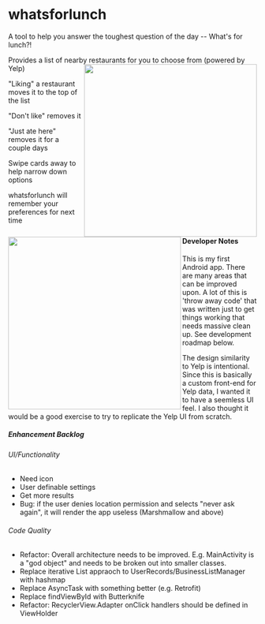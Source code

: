 # whatsforlunch
A tool to help you answer the toughest question of the day -- What's for lunch?!

Provides a list of nearby restaurants for you to choose from (powered by Yelp)
<img src="https://github.com/tenprint/whatsforlunch/blob/master/screencaptures/whatsforlunch-listofplaces.gif" width="350" align="right">

<img src="https://github.com/tenprint/whatsforlunch/blob/master/screencaptures/whatsforlunch-listofplaces.gif" width="350" align="left">

"Liking" a restaurant moves it to the top of the list

"Don't like" removes it

"Just ate here" removes it for a couple days

Swipe cards away to help narrow down options

whatsforlunch will remember your preferences for next time

#### Developer Notes
This is my first Android app.  There are many areas that can be improved upon.  A lot of this is 'throw away code' that was written just to get things working that needs massive clean up. See development roadmap below.

The design similarity to Yelp is intentional.  Since this is basically a custom front-end for Yelp data, I wanted it to have a seemless UI feel. I also thought it would be a good exercise to try to replicate the Yelp UI from scratch.

##### Enhancement Backlog
###### UI/Functionality
- Need icon
- User definable settings
- Get more results
- Bug: if the user denies location permission and selects "never ask again", it will render the app useless (Marshmallow and above)

###### Code Quality
- Refactor: Overall architecture needs to be improved.  E.g. MainActivity is a "god object" and needs to be broken out into smaller classes.  
- Replace iterative List appraoch to UserRecords/BusinessListManager with hashmap
- Replace AsyncTask with something better (e.g. Retrofit)
- Replace findViewById with Butterknife
- Refactor: RecyclerView.Adapter onClick handlers should be defined in ViewHolder
